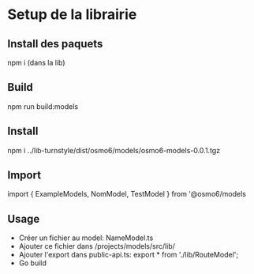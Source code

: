 # Setup de la librairie
## Install des paquets
npm i (dans la lib)

## Build
npm run build:models

## Install
npm i ../lib-turnstyle/dist/osmo6/models/osmo6-models-0.0.1.tgz

## Import
import { ExampleModels, NomModel, TestModel } from '@osmo6/models

## Usage
* Créer un fichier au model: NameModel.ts
* Ajouter ce fichier dans /projects/models/src/lib/
* Ajouter l'export dans public-api.ts: export * from './lib/RouteModel';
* Go build

